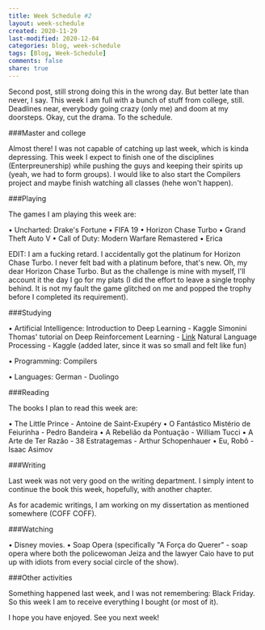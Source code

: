```yaml
---
title: Week Schedule #2
layout: week-schedule
created: 2020-11-29
last-modified: 2020-12-04
categories: blog, week-schedule
tags: [Blog, Week-Schedule]
comments: false
share: true
---
```


Second post, still strong doing this in the wrong day. But better late than never, I say.
This week I am full with a bunch of stuff from college, still. Deadlines near, everybody going crazy (only me) and doom at my doorsteps.
Okay, cut the drama. To the schedule.

###Master and college

Almost there! I was not capable of catching up last week, which is kinda depressing.
This week I expect to finish one of the disciplines (Enterpreunership) while pushing the guys and keeping their spirits up (yeah, we had to form groups).
I would like to also start the Compilers project and maybe finish watching all classes (hehe won't happen).

###Playing

The games I am playing this week are:

• Uncharted: Drake's Fortune
• FIFA 19
• Horizon Chase Turbo
• Grand Theft Auto V
• Call of Duty: Modern Warfare Remastered
• Erica

EDIT: I am a fucking retard. I accidentally got the platinum for Horizon Chase Turbo. I never felt bad with a platinum before, that's new. Oh, my dear Horizon Chase Turbo.
But as the challenge is mine with myself, I'll account it the day I go for my plats (I did the effort to leave a single trophy behind. It is not my fault the game glitched on me and popped the trophy before I completed its requirement).

###Studying

• Artificial Intelligence:
    Introduction to Deep Learning - Kaggle
    Simonini Thomas' tutorial on Deep Reinforcement Learning - [Link](https://www.freecodecamp.org/news/an-introduction-to-reinforcement-learning-4339519de419/)
    Natural Language Processing - Kaggle (added later, since it was so small and felt like fun)

• Programming:
    Compilers

• Languages:
    German - Duolingo

###Reading

The books I plan to read this week are:

• The Little Prince - Antoine de Saint-Exupéry
• O Fantástico Mistério de Feiurinha - Pedro Bandeira
• A Rebelião da Pontuação - William Tucci
• A Arte de Ter Razão - 38 Estratagemas - Arthur Schopenhauer
• Eu, Robô - Isaac Asimov

###Writing

Last week was not very good on the writing department.
I simply intent to continue the book this week, hopefully, with another chapter.

As for academic writings, I am working on my dissertation as mentioned somewhere (COFF COFF).

###Watching

• Disney movies.
• Soap Opera (specifically "A Força do Querer" - soap opera where both the policewoman Jeiza and the lawyer Caio have to put up with idiots from every social circle of the show).

###Other activities

Something happened last week, and I was not remembering: Black Friday. So this week I am to receive everything I bought (or most of it).

I hope you have enjoyed.
See you next week!
